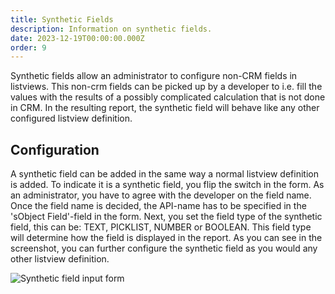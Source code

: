 ```yaml
---
title: Synthetic Fields
description: Information on synthetic fields.
date: 2023-12-19T00:00:00.000Z
order: 9
---
```


Synthetic fields allow an administrator to configure non-CRM fields in listviews.
This non-crm fields can be picked up by a developer to i.e. fill the values with the results of a possibly complicated calculation that is not done in CRM.
In the resulting report, the synthetic field will behave like any other configured listview definition.

## Configuration

A synthetic field can be added in the same way a normal listview definition is added. To indicate it is a synthetic field, you flip the switch in the form.
As an administrator, you have to agree with the developer on the field name. Once the field name is decided, the API-name has to be specified in the 'sObject Field'-field in the form.
Next, you set the field type of the synthetic field, this can be: TEXT, PICKLIST, NUMBER or BOOLEAN. This field type will determine how the field is displayed in the report.
As you can see in the screenshot, you can further configure the synthetic field as you would any other listview definition.

![Synthetic field input form](/static/img/synthetic-field-input.png "Synthetic field input form")


